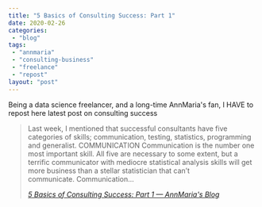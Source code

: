 ```yaml
---
title: "5 Basics of Consulting Success: Part 1"
date: 2020-02-26
categories: 
 - "blog"
tags: 
 - "annmaria"
 - "consulting-business"
 - "freelance"
 - "repost"
layout: "post"
---
```


Being a data science freelancer, and a long-time AnnMaria's fan, I HAVE to repost here latest post on consulting success

> Last week, I mentioned that successful consultants have five categories of skills; communication, testing, statistics, programming and generalist. COMMUNICATION Communication is the number one most important skill. All five are necessary to some extent, but a terrific communicator with mediocre statistical analysis skills will get more business than a stellar statistician that can’t communicate. Communication…
> 
> <cite><a href="https://www.thejuliagroup.com/blog/5-basics-of-consulting-success-part-1/">5 Basics of Consulting Success: Part 1 — AnnMaria's Blog</a></cite>
